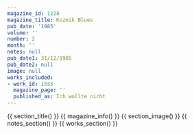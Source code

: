 ```yaml
---
magazine_id: 1228
magazine_title: Kozmik Blues
pub_date: '1985'
volume: ''
number: 2
month: ''
notes: null
pub_date1: 31/12/1985
pub_date2: null
image: null
works_included:
- work_id: 1555
  magazine_page: ''
  published_as: Ich wollte nicht
---
```


{{ section_title() }}
{{ magazine_info() }}
{{ section_image() }}
{{ notes_section() }}
{{ works_section() }}
